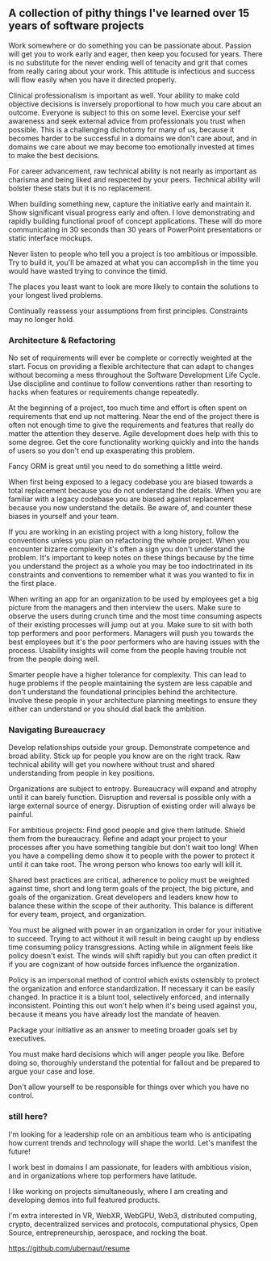## A collection of pithy things I've learned over 15 years of software projects

Work somewhere or do something you can be passionate about. Passion will get you to work early and eager, then keep you focused for years. There is no substitute for the never ending well of tenacity and grit that comes from really caring about your work. This attitude is infectious and success will flow easily when you have it directed properly.

Clinical professionalism is important as well. Your ability to make cold objective decisions is inversely proportional to how much you care about an outcome. Everyone is subject to this on some level. Exercise your self awareness and seek external advice from professionals you trust when possible. This is a challenging dichotomy for many of us, because it becomes harder to be successful in a domains we don't care about, and in domains we care about we may become too emotionally invested at times to make the best decisions.

For career advancement, raw technical ability is not nearly as important as charisma and being liked and respected by your peers. Technical ability will bolster these stats but it is no replacement.

When building something new, capture the initiative early and maintain it. Show significant visual progress early and often. I love demonstrating and rapidly building functional proof of concept applications. These will do more communicating in 30 seconds than 30 years of PowerPoint presentations or static interface mockups.

Never listen to people who tell you a project is too ambitious or impossible. Try to build it, you'll be amazed at what you can accomplish in the time you would have wasted trying to convince the timid.

The places you least want to look are more likely to contain the solutions to your longest lived problems.

Continually reassess your assumptions from first principles. Constraints may no longer hold.

### Architecture & Refactoring

No set of requirements will ever be complete or correctly weighted at the start. Focus on providing a flexible architecture that can adapt to changes without becoming a mess throughout the Software Development Life Cycle. Use discipline and continue to follow conventions rather than resorting to hacks when features or requirements change repeatedly.

At the beginning of a project, too much time and effort is often spent on requirements that end up not mattering. Near the end of the project there is often not enough time to give the requirements and features that really do matter the attention they deserve. Agile development does help with this to some degree. Get the core functionality working quickly and into the hands of users so you don't end up exasperating this problem.

Fancy ORM is great until you need to do something a little weird.

When first being exposed to a legacy codebase you are biased towards a total replacement because you do not understand the details. When you are familiar with a legacy codebase you are biased against replacement because you now understand the details. Be aware of, and counter these biases in yourself and your team.

If you are working in an existing project with a long history, follow the conventions unless you plan on refactoring the whole project. When you encounter bizarre complexity it's often a sign you don't understand the problem. It's important to keep notes on these things because by the time you understand the project as a whole you may be too indoctrinated in its constraints and conventions to remember what it was you wanted to fix in the first place.

When writing an app for an organization to be used by employees get a big picture from the managers and then interview the users. Make sure to observe the users during crunch time and the most time consuming aspects of their existing processes will jump out at you. Make sure to sit with both top performers and poor performers. Managers will push you towards the best employees but it's the poor performers who are having issues with the process. Usability insights will come from the people having trouble not from the people doing well.

Smarter people have a higher tolerance for complexity. This can lead to huge problems if the people maintaining the system are less capable and don't understand the foundational principles behind the architecture. Involve these people in your architecture planning meetings to ensure they either can understand or you should dial back the ambition.

### Navigating Bureaucracy

Develop relationships outside your group. Demonstrate competence and broad ability. Stick up for people you know are on the right track. Raw technical ability will get you nowhere without trust and shared understanding from people in key positions.

Organizations are subject to entropy. Bureaucracy will expand and atrophy until it can barely function. Disruption and reversal is possible only with a large external source of energy. Disruption of existing order will always be painful.

For ambitious projects: Find good people and give them latitude. Shield them from the bureaucracy. Refine and adapt your project to your processes after you have something tangible but don't wait too long! When you have a compelling demo show it to people with the power to protect it until it can take root. The wrong person who knows too early will kill it.

Shared best practices are critical, adherence to policy must be weighted against time, short and long term goals of the project, the big picture, and goals of the organization. Great developers and leaders know how to balance these within the scope of their authority. This balance is different for every team, project, and organization.

You must be aligned with power in an organization in order for your initiative to succeed. Trying to act without it will result in being caught up by endless time consuming policy transgressions. Acting while in alignment feels like policy doesn't exist. The winds will shift rapidly but you can often predict it if you are cognizant of how outside forces influence the organization.

Policy is an impersonal method of control which exists ostensibly to protect the organization and enforce standardization. If necessary it can be easily changed. In practice it is a blunt tool, selectively enforced, and internally inconsistent. Pointing this out won't help when it's being used against you, because it means you have already lost the mandate of heaven.

Package your initiative as an answer to meeting broader goals set by executives.

You must make hard decisions which will anger people you like. Before doing so, thoroughly understand the potential for fallout and be prepared to argue your case and lose.

Don't allow yourself to be responsible for things over which you have no control.

### still here?

I'm looking for a leadership role on an ambitious team who is anticipating how current trends and technology will shape the world. Let's manifest the future!

I work best in domains I am passionate, for leaders with ambitious vision, and in organizations where top performers have latitude.

I like working on projects simultaneously, where I am creating and developing demos into full featured products.

I'm extra interested in VR, WebXR, WebGPU, Web3, distributed computing, crypto, decentralized services and protocols, computational physics, Open Source, entrepreneurship, aerospace, and rocking the boat.

https://github.com/ubernaut/resume
